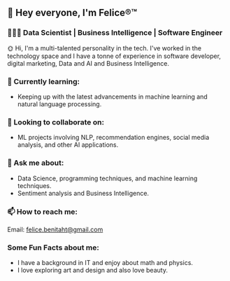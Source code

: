 ## 👋 Hey everyone, I'm Felice®™
### 👩🏻‍💻 Data Scientist | Business Intelligence | Software Engineer

🌞 Hi, I'm a multi-talented personality in the tech. I've worked in the technology space and I have a tonne of experience in software developer, digital marketing, Data and AI and Business Intelligence.
  
### 🌱 Currently learning:
- Keeping up with the latest advancements in machine learning and natural language processing.

### 👯 Looking to collaborate on:
- ML projects involving NLP, recommendation engines, social media analysis, and other AI applications.

###  💬 Ask me about:
- Data Science, programming techniques, and machine learning techniques.
- Sentiment analysis and Business Intelligence.

### 📫 How to reach me:
Email: felice.benitaht@gmail.com

### Some Fun Facts about me:
- I have a background in IT and enjoy about math and physics.
- I love exploring art and design and also love beauty.
